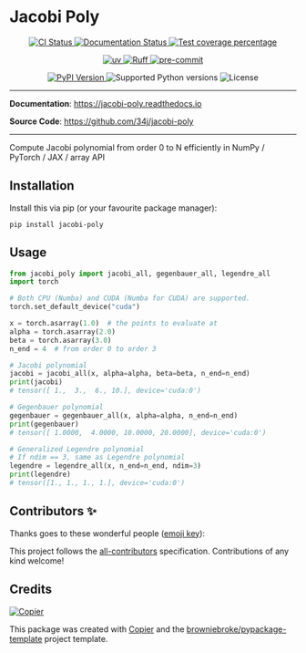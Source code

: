 # Jacobi Poly

<p align="center">
  <a href="https://github.com/34j/jacobi-poly/actions/workflows/ci.yml?query=branch%3Amain">
    <img src="https://img.shields.io/github/actions/workflow/status/34j/jacobi-poly/ci.yml?branch=main&label=CI&logo=github&style=flat-square" alt="CI Status" >
  </a>
  <a href="https://jacobi-poly.readthedocs.io">
    <img src="https://img.shields.io/readthedocs/jacobi-poly.svg?logo=read-the-docs&logoColor=fff&style=flat-square" alt="Documentation Status">
  </a>
  <a href="https://codecov.io/gh/34j/jacobi-poly">
    <img src="https://img.shields.io/codecov/c/github/34j/jacobi-poly.svg?logo=codecov&logoColor=fff&style=flat-square" alt="Test coverage percentage">
  </a>
</p>
<p align="center">
  <a href="https://github.com/astral-sh/uv">
    <img src="https://img.shields.io/endpoint?url=https://raw.githubusercontent.com/astral-sh/uv/main/assets/badge/v0.json" alt="uv">
  </a>
  <a href="https://github.com/astral-sh/ruff">
    <img src="https://img.shields.io/endpoint?url=https://raw.githubusercontent.com/astral-sh/ruff/main/assets/badge/v2.json" alt="Ruff">
  </a>
  <a href="https://github.com/pre-commit/pre-commit">
    <img src="https://img.shields.io/badge/pre--commit-enabled-brightgreen?logo=pre-commit&logoColor=white&style=flat-square" alt="pre-commit">
  </a>
</p>
<p align="center">
  <a href="https://pypi.org/project/jacobi-poly/">
    <img src="https://img.shields.io/pypi/v/jacobi-poly.svg?logo=python&logoColor=fff&style=flat-square" alt="PyPI Version">
  </a>
  <img src="https://img.shields.io/pypi/pyversions/jacobi-poly.svg?style=flat-square&logo=python&amp;logoColor=fff" alt="Supported Python versions">
  <img src="https://img.shields.io/pypi/l/jacobi-poly.svg?style=flat-square" alt="License">
</p>

---

**Documentation**: <a href="https://jacobi-poly.readthedocs.io" target="_blank">https://jacobi-poly.readthedocs.io </a>

**Source Code**: <a href="https://github.com/34j/jacobi-poly" target="_blank">https://github.com/34j/jacobi-poly </a>

---

Compute Jacobi polynomial from order 0 to N efficiently in NumPy / PyTorch / JAX / array API

## Installation

Install this via pip (or your favourite package manager):

```shell
pip install jacobi-poly
```

## Usage

```python
from jacobi_poly import jacobi_all, gegenbauer_all, legendre_all
import torch

# Both CPU (Numba) and CUDA (Numba for CUDA) are supported.
torch.set_default_device("cuda")

x = torch.asarray(1.0)  # the points to evaluate at
alpha = torch.asarray(2.0)
beta = torch.asarray(3.0)
n_end = 4  # from order 0 to order 3

# Jacobi polynomial
jacobi = jacobi_all(x, alpha=alpha, beta=beta, n_end=n_end)
print(jacobi)
# tensor([ 1.,  3.,  6., 10.], device='cuda:0')

# Gegenbauer polynomial
gegenbauer = gegenbauer_all(x, alpha=alpha, n_end=n_end)
print(gegenbauer)
# tensor([ 1.0000,  4.0000, 10.0000, 20.0000], device='cuda:0')

# Generalized Legendre polynomial
# If ndim == 3, same as Legendre polynomial
legendre = legendre_all(x, n_end=n_end, ndim=3)
print(legendre)
# tensor([1., 1., 1., 1.], device='cuda:0')
```

## Contributors ✨

Thanks goes to these wonderful people ([emoji key](https://allcontributors.org/docs/en/emoji-key)):

<!-- prettier-ignore-start -->
<!-- ALL-CONTRIBUTORS-LIST:START - Do not remove or modify this section -->
<!-- markdownlint-disable -->
<!-- markdownlint-enable -->
<!-- ALL-CONTRIBUTORS-LIST:END -->
<!-- prettier-ignore-end -->

This project follows the [all-contributors](https://github.com/all-contributors/all-contributors) specification. Contributions of any kind welcome!

## Credits

[![Copier](https://img.shields.io/endpoint?url=https://raw.githubusercontent.com/copier-org/copier/master/img/badge/badge-grayscale-inverted-border-orange.json)](https://github.com/copier-org/copier)

This package was created with
[Copier](https://copier.readthedocs.io/) and the
[browniebroke/pypackage-template](https://github.com/browniebroke/pypackage-template)
project template.
